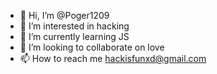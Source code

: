 - 👋 Hi, I’m @Poger1209
- 👀 I’m interested in hacking
- 🌱 I’m currently learning JS
- 💞️ I’m looking to collaborate on love
- 📫 How to reach me hackisfunxd@gmail.com

<!---
Poger1209/Poger1209 is a ✨ special ✨ repository because its `README.md` (this file) appears on your GitHub profile.
You can click the Preview link to take a look at your changes.
--->
